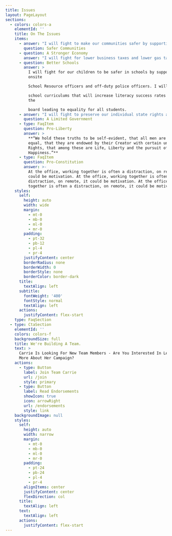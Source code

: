 ```yaml
---
title: Issues
layout: PageLayout
sections:
  - colors: colors-a
    elementId: ''
    title: On The Issues
    items:
      - answer: "I will fight to make our communities safer by supporting all law enforcement agencies.\_\n"
        question: Safer Communities
      - question: A Stronger Economy
        answer: "I will fight for lower business taxes and lower gas taxes.\n I will fight for lowering state income tax and pledge to vote against \nall tax increases. I will support any legislation that will create good \njobs in the 41st District and state wide.\_\n"
      - question: Better Schools
        answer: >
          I will fight for our children to be safer in schools by supporting
          onsite

          School Resource officers and off-duty police officers. I will support 

          school curriculums that will increase literacy success rates across
          the 

          board leading to equality for all students.
      - answer: "I will fight to preserve our individual state rights and oppose all federal government overreach efforts that may affect our local communities negatively.\_ I will support all legislation that opposes mandates that cripple our economy, education systems, and religious freedoms.\n"
        question: A Limited Government
      - type: FaqItem
        question: Pro-Liberty
        answer: >
          **“We hold these truths to be self-evident, that all men are created
          equal, that they are endowed by their Creator with certain unalienable
          Rights, that among these are Life, Liberty and the pursuit of
          Happiness.”**
      - type: FaqItem
        question: Pro-Constitution
        answer: >-
          At the office, working together is often a distraction, on remote, it
          could be motivation. At the office, working together is often a
          distraction, on remote, it could be motivation. At the office, working
          together is often a distraction, on remote, it could be motivation.
    styles:
      self:
        height: auto
        width: wide
        margin:
          - mt-0
          - mb-0
          - ml-0
          - mr-0
        padding:
          - pt-32
          - pb-12
          - pl-4
          - pr-4
        justifyContent: center
        borderRadius: none
        borderWidth: 0
        borderStyle: none
        borderColor: border-dark
      title:
        textAlign: left
      subtitle:
        fontWeight: '400'
        fontStyle: normal
        textAlign: left
      actions:
        justifyContent: flex-start
    type: FaqSection
  - type: CtaSection
    elementId: ''
    colors: colors-f
    backgroundSize: full
    title: We're Building A Team.
    text: >
      Carrie Is Looking For New Team Members - Are You Interested In Learning
      More About Her Campaign?
    actions:
      - type: Button
        label: Join Team Carrie
        url: /join
        style: primary
      - type: Button
        label: Read Endorsements
        showIcon: true
        icon: arrowRight
        url: /endorsements
        style: link
    backgroundImage: null
    styles:
      self:
        height: auto
        width: narrow
        margin:
          - mt-0
          - mb-0
          - ml-0
          - mr-0
        padding:
          - pt-24
          - pb-24
          - pl-4
          - pr-4
        alignItems: center
        justifyContent: center
        flexDirection: col
      title:
        textAlign: left
      text:
        textAlign: left
      actions:
        justifyContent: flex-start
---
```

